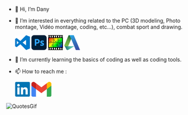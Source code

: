 - 👋 Hi, I’m Dany
- 👀 I’m interested in everything related to the PC (3D modeling, Photo montage, Vidéo montage, coding, etc...), combat sport and drawing.

  <img src="img/visual-studio-code-logo-png-transparent.png">
  <img src="img/png-transparent-adobe-photoshop-macos-bigsur-icon-thumbnail.png">
  <img src="img/PhotoFiltre.gif">
  <img src="img/Autodesk_Logo_A_only.svg.png">


- 🌱 I’m currently learning the basics of coding as well as coding tools.
- 📫 How to reach me :<br>


  [![LinkedIn](img/LinkedIn.png)](https://www.linkedin.com/in/dany-houssin-923818300/)
  [![Gmail](img/Gmail.png)]([https://www.linkedin.com/in/dany-houssin-923818300/](https://mail.google.com/mail/u/1/#sent?compose=GTvVlcSGLPtlhngqgpxjMjtlFHtZzrnmmFkCRlsMgwbVvJkGzVXCRhPCWXPpVWBTpgDpghcDDprhV))

![QuotesGif](https://github.com/DanyHoussin/DanyHoussin/assets/164888564/f5bbbe51-acd3-4812-ad83-3f258f1e1f78)




<!---
Lesaaang21/Lesaaang21 is a ✨ special ✨ repository because its `README.md` (this file) appears on your GitHub profile.
You can click the Preview link to take a look at your changes.
--->

